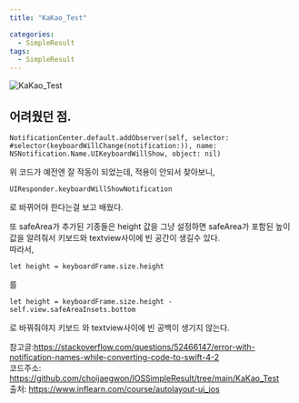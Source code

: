 ```yaml
---
title: "KaKao_Test"

categories:
  - SimpleResult
tags:
  - SimpleResult
---  
```


![KaKao_Test](https://user-images.githubusercontent.com/68246962/155585238-fb48db2a-b624-4936-8a70-3ba23ffd7959.gif)  


## 어려웠던 점.  
~~~
NotificationCenter.default.addObserver(self, selector: #selector(keyboardWillChange(notification:)), name: NSNotification.Name.UIKeyboardWillShow, object: nil)
~~~  
위 코드가 예전엔 잘 작동이 되었는데, 적용이 안되서 찾아보니,  

~~~
UIResponder.keyboardWillShowNotification
~~~
로 바뀌어야 한다는걸 보고 배웠다.  

또 safeArea가 추가된 기종들은 height 값을 그냥 설정하면 safeArea가 포함된 높이 값을 알려줘서 키보드와 textview사이에 빈 공간이 생길수 있다.  
따라서,  
~~~
let height = keyboardFrame.size.height
~~~
를 

~~~
let height = keyboardFrame.size.height - self.view.safeAreaInsets.bottom
~~~
로 바꿔줘야지 키보드 와 textview사이에 빈 공백이 생기지 않는다.  


참고글:<https://stackoverflow.com/questions/52466147/error-with-notification-names-while-converting-code-to-swift-4-2>  
코드주소: <https://github.com/choijaegwon/IOSSimpleResult/tree/main/KaKao_Test>  
출처: <https://www.inflearn.com/course/autolayout-ui_ios> 